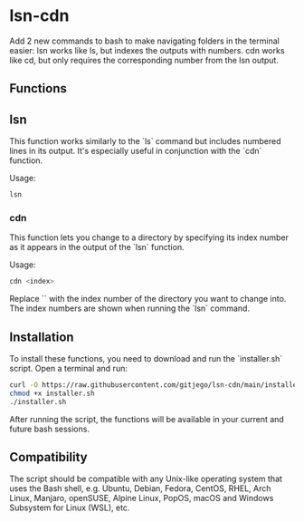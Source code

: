 # lsn-cdn
Add 2 new commands to bash to make navigating folders in the terminal easier: lsn works like ls, but indexes the outputs with numbers.  cdn works like cd, but only requires the corresponding number from the lsn output. 

## Functions

## lsn
This function works similarly to the \`ls\` command but includes numbered lines in its output. It's especially useful in conjunction with the \`cdn\` function.

Usage:
```bash
lsn
```

### cdn
This function lets you change to a directory by specifying its index number as it appears in the output of the \`lsn\` function.

Usage:
```bash
cdn <index>
```

Replace \`<index>\` with the index number of the directory you want to change into. The index numbers are shown when running the \`lsn\` command.

## Installation

To install these functions, you need to download and run the \`installer.sh\` script. Open a terminal and run:

```bash
curl -O https://raw.githubusercontent.com/gitjego/lsn-cdn/main/installer.sh
chmod +x installer.sh
./installer.sh
```

After running the script, the functions will be available in your current and future bash sessions.

## Compatibility

The script should be compatible with any Unix-like operating system that uses the Bash shell, e.g. Ubuntu, Debian, Fedora, CentOS, RHEL, Arch Linux, Manjaro, openSUSE, Alpine Linux, PopOS,  macOS and Windows Subsystem for Linux (WSL), etc.
